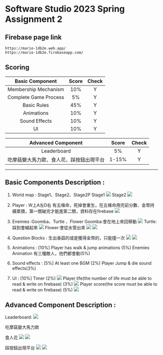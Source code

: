# Software Studio 2023 Spring Assignment 2


## Firebase page link

    https://mario-1db2e.web.app/
    https://mario-1db2e.firebaseapp.com/

## Scoring

|**Basic Component**|**Score**|**Check**|
|:-:|:-:|:-:|
|Membership Mechanism|10%|Y|
|Complete Game Process|5%|Y|
|Basic Rules|45%|Y|
|Animations|10%|Y|
|Sound Effects|10%|Y|
|UI|10%|Y|

|**Advanced Component**|**Score**|**Check**|
|:-:|:-:|:-:|
|Leaderboard|5%|Y|
|吃摩菇變大馬力歐、食人花、踩按鈕出現平台 |1-15%|Y|

---

## Basic Components Description : 
1. World map : Stage1、Stage2、Stage2P
Stage1
![](https://hackmd.io/_uploads/rJJkc0gLn.png)
Stage2
![](https://hackmd.io/_uploads/r10bcAg82.png)

2. Player :
W上A左D右
有五條命，死掉會重生，在五條命用完前分數、金幣持續累積，第一關破完才能進第二關，資料存在firebase
![](https://hackmd.io/_uploads/SyLJjaJI2.jpg)

3. Enemies :Goomba、Turtle 、Flower
Goomba:會在地上來回移動
![](https://hackmd.io/_uploads/ryRpcAxI2.png)
Turtle:踩到會縮起來
![](https://hackmd.io/_uploads/SJCpcAlL3.png)
Flower:會從水管出來
![](https://hackmd.io/_uploads/ryAT5Re82.png)  ![](https://hackmd.io/_uploads/By0a50eUh.png)

5. Question Blocks : 生出香菇的或是獲得金幣的，只能撞一次
![](https://hackmd.io/_uploads/HyT_iRxU3.png) ![](https://hackmd.io/_uploads/HJpOsClI3.png)

6. Animations : [10%]
Player has walk & jump animations (5%)
Enemies Animation 有三種敵人，他們都會動(5%)

7. Sound effects : [5%]
At least one BGM (2%)
Player Jump & die sound effects(3%)

8. UI : [10%]
Timer (2%)
![](https://hackmd.io/_uploads/BJvS3RxLn.png)
Player life(the number of life must be able to read & write on firebase) (3%)
![](https://hackmd.io/_uploads/ByxxP2ReU2.png)
Player score(the score must be able to read & write on firebase)  (5%)
![](https://hackmd.io/_uploads/SyuDnRg83.png)

## Advanced Component Description : 
Leaderboard:
![](https://hackmd.io/_uploads/S1scnCe83.png)

吃摩菇變大馬力歐

食人花
![](https://hackmd.io/_uploads/ryAT5Re82.png)  ![](https://hackmd.io/_uploads/By0a50eUh.png)

踩按鈕出現平台
![](https://hackmd.io/_uploads/SkL_TAxL3.png)
![](https://hackmd.io/_uploads/BJg9d6CeI2.png)
